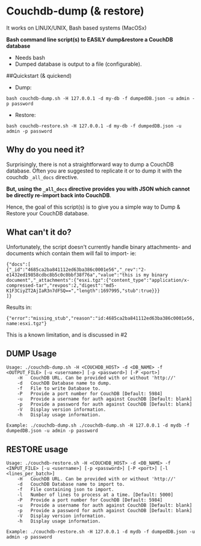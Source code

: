 Couchdb-dump (& restore)
============

It works on LINUX/UNIX, Bash based systems (MacOSx)

**Bash command line script(s) to EASILY dump&restore a CouchDB database**

 * Needs bash
 * Dumped database is output to a file (configurable).

##Quickstart (& quickend)
* Dump:

```bash couchdb-dump.sh -H 127.0.0.1 -d my-db -f dumpedDB.json -u admin -p password```

* Restore:

```bash couchdb-restore.sh -H 127.0.0.1 -d my-db -f dumpedDB.json -u admin -p password```

## Why do you need it?
Surprisingly, there is not a straightforward way to dump a CouchDB database. Often you are suggested to replicate it or to dump it with the couchdb `_all_docs` directive. 

**But, using the `_all_docs` directive provides you with JSON which cannot be directly re-import back into CouchDB**.

Hence, the goal of this script(s) is to give you a simple way to Dump & Restore your CouchDB database.

## What can't it do?
Unfortunately, the script doesn't currently handle binary attachments- and documents which contain them will fail to import- ie:

```
{"docs":[
{"_id":"4685ca2ba841112ed63ba386c0001e56","_rev":"2-e1432ed19858cdbc8b5c0c0bbf38f76a","value":"this is my binary document","_attachments":{"esxi.tgz":{"content_type":"application/x-compressed-tar","revpos":2,"digest":"md5-K1F3CiyZT2AjIaR3n7dFSQ==","length":1697995,"stub":true}}}
]}
```

Results in:

```
{"error":"missing_stub","reason":"id:4685ca2ba841112ed63ba386c0001e56, name:esxi.tgz"}
```

This is a known limitation, and is discussed in #2

## DUMP Usage
```
Usage: ./couchdb-dump.sh -H <COUCHDB_HOST> -d <DB_NAME> -f <OUTPUT_FILE> [-u <username>] [-p <password>] [-P <port>]
	-H   CouchDB URL. Can be provided with or without 'http://'
	-d   CouchDB Database name to dump.
	-f   File to write Database to.
	-P   Provide a port number for CouchDB [Default: 5984]
	-u   Provide a username for auth against CouchDB [Default: blank]
	-p   Provide a password for auth against CouchDB [Default: blank]
	-V   Display version information.
	-h   Display usage information.

Example: ./couchdb-dump.sh ./couchdb-dump.sh -H 127.0.0.1 -d mydb -f dumpedDB.json -u admin -p password
```

## RESTORE usage
```
Usage: ./couchdb-restore.sh -H <COUCHDB_HOST> -d <DB_NAME> -f <INPUT_FILE> [-u <username>] [-p <password>] [-P <port>] [-l <lines_per_batch>]
	-H   CouchDB URL. Can be provided with or without 'http://'
	-d   CouchDB Database name to import to.
	-f   File containing json to import.
	-l   Number of lines to process at a time. [Default: 5000]
	-P   Provide a port number for CouchDB [Default: 5984]
	-u   Provide a username for auth against CouchDB [Default: blank]
	-p   Provide a password for auth against CouchDB [Default: blank]
	-V   Display version information.
	-h   Display usage information.

Example: ./couchdb-restore.sh -H 127.0.0.1 -d mydb -f dumpedDB.json -u admin -p password
```
